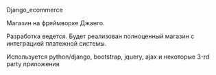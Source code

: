 Django_ecommerce

<p>Магазин на фреймворке Джанго.</p>
<p>Разработка ведется. Будет реализован полноценный магазин с интеграцией платежной системы. </p>
<p>Используется python/django, bootstrap, jquery, ajax и некоторые 3-rd party приложения </p>
